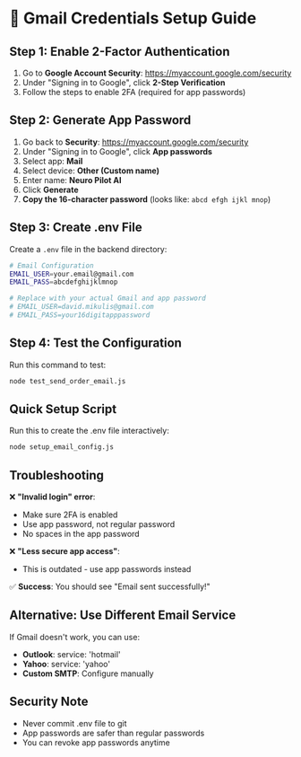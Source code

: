 # 📧 Gmail Credentials Setup Guide

## Step 1: Enable 2-Factor Authentication

1. Go to **Google Account Security**: https://myaccount.google.com/security
2. Under "Signing in to Google", click **2-Step Verification**
3. Follow the steps to enable 2FA (required for app passwords)

## Step 2: Generate App Password

1. Go back to **Security**: https://myaccount.google.com/security
2. Under "Signing in to Google", click **App passwords**
3. Select app: **Mail**
4. Select device: **Other (Custom name)**
5. Enter name: **Neuro Pilot AI**
6. Click **Generate**
7. **Copy the 16-character password** (looks like: `abcd efgh ijkl mnop`)

## Step 3: Create .env File

Create a `.env` file in the backend directory:

```bash
# Email Configuration
EMAIL_USER=your.email@gmail.com
EMAIL_PASS=abcdefghijklmnop

# Replace with your actual Gmail and app password
# EMAIL_USER=david.mikulis@gmail.com
# EMAIL_PASS=your16digitapppassword
```

## Step 4: Test the Configuration

Run this command to test:

```bash
node test_send_order_email.js
```

## Quick Setup Script

Run this to create the .env file interactively:

```bash
node setup_email_config.js
```

## Troubleshooting

❌ **"Invalid login" error**:

- Make sure 2FA is enabled
- Use app password, not regular password
- No spaces in the app password

❌ **"Less secure app access"**:

- This is outdated - use app passwords instead

✅ **Success**: You should see "Email sent successfully!"

## Alternative: Use Different Email Service

If Gmail doesn't work, you can use:

- **Outlook**: service: 'hotmail'
- **Yahoo**: service: 'yahoo'
- **Custom SMTP**: Configure manually

## Security Note

- Never commit .env file to git
- App passwords are safer than regular passwords
- You can revoke app passwords anytime
